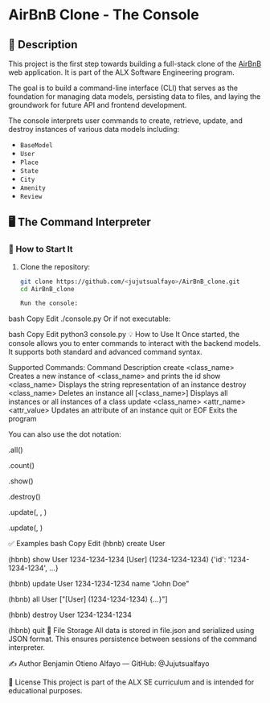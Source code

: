 # AirBnB Clone - The Console

## 📘 Description

This project is the first step towards building a full-stack clone of the [AirBnB](https://www.airbnb.com) web application. It is part of the ALX Software Engineering program. 

The goal is to build a command-line interface (CLI) that serves as the foundation for managing data models, persisting data to files, and laying the groundwork for future API and frontend development.

The console interprets user commands to create, retrieve, update, and destroy instances of various data models including:

- `BaseModel`
- `User`
- `Place`
- `State`
- `City`
- `Amenity`
- `Review`

## 🖥️ The Command Interpreter

### 🔧 How to Start It

1. Clone the repository:
   ```bash
   git clone https://github.com/<jujutsualfayo>/AirBnB_clone.git
   cd AirBnB_clone

   Run the console:

bash
Copy
Edit
./console.py
Or if not executable:

bash
Copy
Edit
python3 console.py
💡 How to Use It
Once started, the console allows you to enter commands to interact with the backend models. It supports both standard and advanced command syntax.

Supported Commands:
Command	Description
create <class_name>	Creates a new instance of <class_name> and prints the id
show <class_name> <id>	Displays the string representation of an instance
destroy <class_name> <id>	Deletes an instance
all [<class_name>]	Displays all instances or all instances of a class
update <class_name> <id> <attr_name> <attr_value>	Updates an attribute of an instance
quit or EOF	Exits the program

You can also use the dot notation:

<class name>.all()

<class name>.count()

<class name>.show(<id>)

<class name>.destroy(<id>)

<class name>.update(<id>, <attribute name>, <attribute value>)

<class name>.update(<id>, <dictionary>)

✅ Examples
bash
Copy
Edit
(hbnb) create User
<uuid>

(hbnb) show User 1234-1234-1234
[User] (1234-1234-1234) {'id': '1234-1234-1234', ...}

(hbnb) update User 1234-1234-1234 name "John Doe"

(hbnb) all User
["[User] (1234-1234-1234) {...}"]

(hbnb) destroy User 1234-1234-1234

(hbnb) quit
📂 File Storage
All data is stored in file.json and serialized using JSON format. This ensures persistence between sessions of the command interpreter.

✍️ Author
Benjamin Otieno Alfayo — GitHub: @Jujutsualfayo

📜 License
This project is part of the ALX SE curriculum and is intended for educational purposes.










